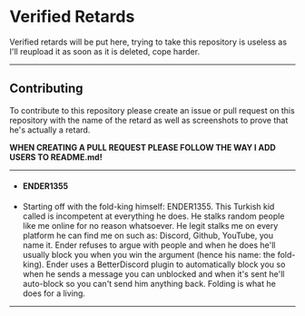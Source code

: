 # Verified Retards
Verified retards will be put here, trying to take this repository is useless as I'll reupload it as soon as it is deleted, cope harder.
***
## Contributing
To contribute to this repository please create an issue or pull request on this repository with the name of the retard as well as screenshots to prove that he's actually a retard.

**WHEN CREATING A PULL REQUEST PLEASE FOLLOW THE WAY I ADD USERS TO README.md!**
***
- #### ENDER1355
- Starting off with the fold-king himself: ENDER1355. This Turkish kid called is incompetent at everything he does. He stalks random people like me online for no reason whatsoever. He legit stalks me on every platform he can find me on such as: Discord, Github, YouTube, you name it. Ender refuses to argue with people and when he does he'll usually block you when you win the argument (hence his name: the fold-king). Ender uses a BetterDiscord plugin to automatically block you so when he sends a message you can unblocked and when it's sent he'll auto-block so you can't send him anything back. Folding is what he does for a living.
***
